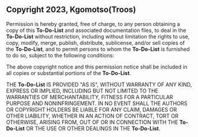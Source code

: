 ## Copyright 2023, Kgomotso(Troos)

Permission is hereby granted, free of charge, to any person obtaining a copy of this **To-Do-List** and associated documentation files, to deal in the **To-Do-List** without restriction, including without limitation the rights to use, copy, modify, merge, publish, distribute, sublicense, and/or sell copies of the **To-Do-List**, and to permit persons to whom the **To-Do-List** is furnished to do so, subject to the following conditions:

The above copyright notice and this permission notice shall be included in all copies or substantial portions of the **To-Do-List**.

THE **To-Do-List** IS PROVIDED "AS IS", WITHOUT WARRANTY OF ANY KIND, EXPRESS OR IMPLIED, INCLUDING BUT NOT LIMITED TO THE WARRANTIES OF MERCHANTABILITY, FITNESS FOR A PARTICULAR PURPOSE AND NONINFRINGEMENT. IN NO EVENT SHALL THE AUTHORS OR COPYRIGHT HOLDERS BE LIABLE FOR ANY CLAIM, DAMAGES OR OTHER LIABILITY, WHETHER IN AN ACTION OF CONTRACT, TORT OR OTHERWISE, ARISING FROM, OUT OF OR IN CONNECTION WITH THE **To-Do-List** OR THE USE OR OTHER DEALINGS IN THE **To-Do-List**.
